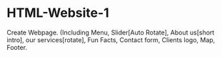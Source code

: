 # HTML-Website-1
Create Webpage. (Including Menu, Slider[Auto Rotate], About us[short intro], our services[rotate], Fun Facts, Contact form, Clients logo, Map, Footer.

